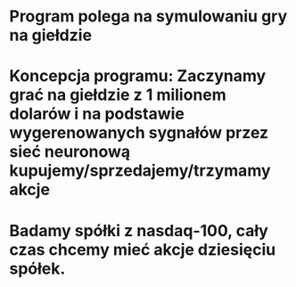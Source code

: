 # Program polega na symulowaniu gry na giełdzie
# Koncepcja programu: Zaczynamy grać na giełdzie z 1 milionem dolarów i na podstawie wygerenowanych sygnałów przez sieć neuronową kupujemy/sprzedajemy/trzymamy akcje
# Badamy spółki z nasdaq-100, cały czas chcemy mieć akcje dziesięciu spółek.
